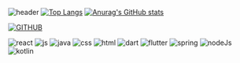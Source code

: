 ![header](https://capsule-render.vercel.app/api?type=Waving&text=Welcome!JeongMin'sGit)
[![Top Langs](https://github-readme-stats.vercel.app/api/top-langs/?username=KimJeongMin2)](https://github.com/anuraghazra/github-readme-stats)
[![Anurag's GitHub stats](https://github-readme-stats.vercel.app/api?username=KimJeongMin2)](https://github.com/anuraghazra/github-readme-stats)

[![GITHUB](https://hits.seeyoufarm.com/api/count/incr/badge.svg?url=https%3A%2F%2Fgithub.com%2Fjiholee0&count_bg=%23F29494&title_bg=%232F2E2E&icon=github.svg&icon_color=%23FFFFFF&title=GITHUB&edge_flat=false)](https://github.com/jiholee0)

![react](https://img.shields.io/badge/React-20232A?style=for-the-badge&logo=react&logoColor=61DAFB)
![js](https://img.shields.io/badge/JavaScript-F7DF1E?style=for-the-badge&logo=JavaScript&logoColor=white)
![java](https://img.shields.io/badge/Java-ED8B00?style=for-the-badge&logo=openjdk&logoColor=white)
![css](https://img.shields.io/badge/CSS3-1572B6?style=for-the-badge&logo=css3&logoColor=white)
![html](https://img.shields.io/badge/HTML-239120?style=for-the-badge&logo=html5&logoColor=white)
![dart](https://img.shields.io/badge/Dart-0175C2?style=for-the-badge&logo=dart&logoColor=white)
![flutter](https://img.shields.io/badge/Flutter-02569B?style=for-the-badge&logo=flutter&logoColor=whit)
![spring](https://img.shields.io/badge/Spring-6DB33F?style=for-the-badge&logo=spring&logoColor=white)
![nodeJs](https://img.shields.io/badge/Node.js-43853D?style=for-the-badge&logo=node.js&logoColor=white)
![kotlin](https://img.shields.io/badge/Kotlin-0095D5?&style=for-the-badge&logo=kotlin&logoColor=white)
